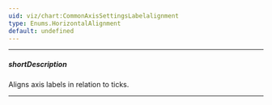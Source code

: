 ```yaml
---
uid: viz/chart:CommonAxisSettingsLabelalignment
type: Enums.HorizontalAlignment
default: undefined
---
```

---
##### shortDescription
Aligns axis labels in relation to ticks.

---
<!--
&lt;!-- Description goes here --&gt;

-->